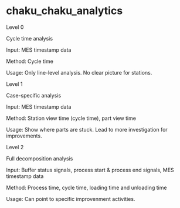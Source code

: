 # chaku_chaku_analytics

Level 0 

Cycle time analysis

Input: MES timestamp data

Method: Cycle time

Usage: Only line-level analysis. No clear picture for stations.


Level 1

Case-specific analysis

Input: MES timestamp data

Method: Station view time (cycle time), part view time

Usage: Show where parts are stuck. Lead to more investigation for improvements.


Level 2

Full decomposition analysis

Input: Buffer status signals, process start & process end signals, MES timestamp data

Method: Process time, cycle time, loading time and unloading time

Usage: Can point to specific improvenment activities.
